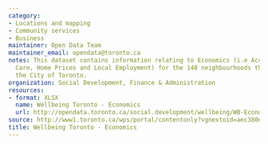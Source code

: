 ```yaml
---
category:
- Locations and mapping
- Community services
- Business
maintainer: Open Data Team
maintainer_email: opendata@toronto.ca
notes: This dataset contains information relating to Economics (i.e Access to Child
  Care, Home Prices and Local Employment) for the 140 neighbourhoods that make up
  the City of Toronto.
organization: Social Development, Finance & Administration
resources:
- format: XLSX
  name: Wellbeing Toronto - Economics
  url: http://opendata.toronto.ca/social.development/wellbeing/WB-Economics.xlsx
source: http://www1.toronto.ca/wps/portal/contentonly?vgnextoid=aec380ece073b410VgnVCM10000071d60f89RCRD&vgnextchannel=1a66e03bb8d1e310VgnVCM10000071d60f89RCRD
title: Wellbeing Toronto - Economics
---
```

